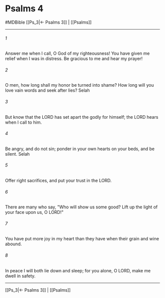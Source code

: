 # Psalms 4
#MDBible
[[Ps_3|← Psalms 3]] | [[Psalms]]

***

###### 1 

Answer me when I call, O God of my righteousness! You have given me relief when I was in distress. Be gracious to me and hear my prayer! 

###### 2 

O men, how long shall my honor be turned into shame? How long will you love vain words and seek after lies? Selah 

###### 3 

But know that the LORD has set apart the godly for himself; the LORD hears when I call to him. 

###### 4 

Be angry, and do not sin; ponder in your own hearts on your beds, and be silent. Selah 

###### 5 

Offer right sacrifices, and put your trust in the LORD. 

###### 6 

There are many who say, "Who will show us some good? Lift up the light of your face upon us, O LORD!" 

###### 7 

You have put more joy in my heart than they have when their grain and wine abound. 

###### 8 

In peace I will both lie down and sleep; for you alone, O LORD, make me dwell in safety. 

***

[[Ps_3|← Psalms 3]] | [[Psalms]]
